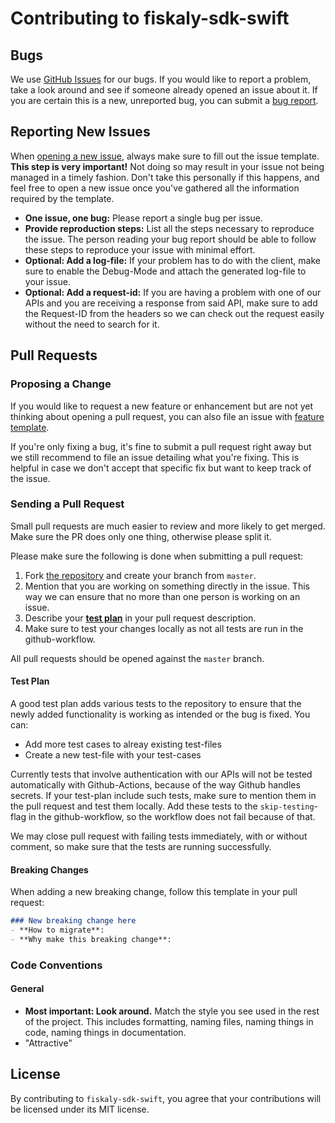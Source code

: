 # Contributing to fiskaly-sdk-swift

## Bugs

We use [GitHub Issues](https://github.com/fiskaly/fiskaly-sdk-swift/issues) for our bugs. If you would like to report a problem, take a look around and see if someone already opened an issue about it. If you are certain this is a new, unreported bug, you can submit a [bug report](#reporting-new-issues).

## Reporting New Issues

When [opening a new issue](https://github.com/fiskaly/fiskaly-sdk-swift/issues/new/choose), always make sure to fill out the issue template. **This step is very important!** Not doing so may result in your issue not being managed in a timely fashion. Don't take this personally if this happens, and feel free to open a new issue once you've gathered all the information required by the template.

- **One issue, one bug:** Please report a single bug per issue.
- **Provide reproduction steps:** List all the steps necessary to reproduce the issue. The person reading your bug report should be able to follow these steps to reproduce your issue with minimal effort.
- **Optional: Add a log-file:** If your problem has to do with the client, make sure to enable the Debug-Mode and attach the generated log-file to your issue.
- **Optional: Add a request-id:** If you are having a problem with one of our APIs and you are receiving a response from said API, make sure to add the Request-ID from the headers so we can check out the request easily without the need to search for it.

## Pull Requests

### Proposing a Change

If you would like to request a new feature or enhancement but are not yet thinking about opening a pull request, you can also file an issue with [feature template](https://github.com/fiskaly/fiskaly-sdk-swift/issues/new?template=feature.md).

If you're only fixing a bug, it's fine to submit a pull request right away but we still recommend to file an issue detailing what you're fixing. This is helpful in case we don't accept that specific fix but want to keep track of the issue.

### Sending a Pull Request

Small pull requests are much easier to review and more likely to get merged. Make sure the PR does only one thing, otherwise please split it.

Please make sure the following is done when submitting a pull request:

1. Fork [the repository](https://github.com/fiskaly/fiskaly-sdk-swift) and create your branch from `master`.
2. Mention that you are working on something directly in the issue. This way we can ensure that no more than one person is working on an issue.
3. Describe your [**test plan**](#test-plan) in your pull request description. 
4. Make sure to test your changes locally as not all tests are run in the github-workflow.

All pull requests should be opened against the `master` branch.

#### Test Plan

A good test plan adds various tests to the repository to ensure that the newly added functionality is working as intended or the bug is fixed. You can: 
- Add more test cases to alreay existing test-files
- Create a new test-file with your test-cases

Currently tests that involve authentication with our APIs will not be tested automatically with Github-Actions, because of the way Github handles secrets. If your test-plan include such tests, make sure to mention them in the pull request and test them locally. 
Add these tests to the `skip-testing`-flag in the github-workflow, so the workflow does not fail because of that.

We may close pull request with failing tests immediately, with or without comment, so make sure that the tests are running successfully.

#### Breaking Changes

When adding a new breaking change, follow this template in your pull request:

```md
### New breaking change here
- **How to migrate**:
- **Why make this breaking change**:
```

### Code Conventions

#### General

- **Most important: Look around.** Match the style you see used in the rest of the project. This includes formatting, naming files, naming things in code, naming things in documentation.
- "Attractive"

## License

By contributing to `fiskaly-sdk-swift`, you agree that your contributions will be licensed under its MIT license.